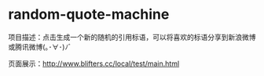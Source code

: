 # random-quote-machine
项目描述：点击生成一个新的随机的引用标语，可以将喜欢的标语分享到新浪微博或腾讯微博(｡･∀･)ﾉﾞ

页面展示：http://www.blifters.cc/local/test/main.html
